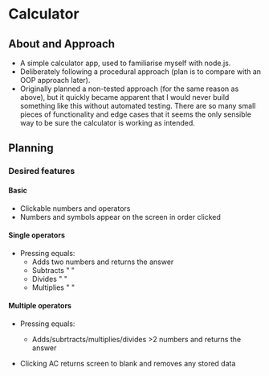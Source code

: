 # Calculator

## About and Approach
- A simple calculator app, used to familiarise myself with node.js.
- Deliberately following a procedural  approach (plan is to compare with an OOP approach later).
- Originally planned a non-tested approach (for the same reason as above), but it quickly became apparent that I would never build something like this without automated testing. There are so many small pieces of functionality and edge cases that it seems the only sensible way to be sure the calculator is working as intended.

## Planning

### Desired features
#### Basic
- Clickable numbers and operators
- Numbers and symbols appear on the screen in order clicked

#### Single operators
- Pressing equals:
  - Adds two numbers and returns the answer
  - Subtracts " "
  - Divides " "
  - Multiplies " "

#### Multiple operators
- Pressing equals:
  - Adds/subrtracts/multiplies/divides >2 numbers and returns the answer


- Clicking AC returns screen to blank and removes any stored data
